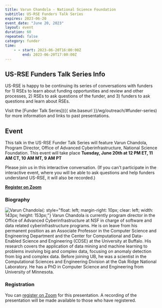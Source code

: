 ```yaml
---
title: Varun Chandola - National Science Foundation
subtitle: US-RSE Funders Talk Series
expires: 2023-06-20
event_date: "June 20, 2023"
layout: event
duration: 60
repeated: false
category: funder
time:
    - - start: 2023-06-20T16:00:00Z
        end: 2023-06-20T17:00:00Z
---
```


## US-RSE Funders Talk Series Info

US-RSE is happy to be continuing its series of conversations with funders for 1) RSEs to learn about funding opportunities and review and other processes, 2) RSEs to ask questions of the funder, and 3) funders to ask questions and learn about RSEs.  

Visit the [Funder Talk Series]({{ site.baseurl }}/wg/outreach/#funder-series) for more information and links to past presentations.

## Event

This talk in the US-RSE Funder Talk Series will feature Varun Chandola, Program Director, Office of Advanced Cyberinfrastructure, National Science Foundation. This event will take place **Tuesday, June 20th at 12 PM ET, 11 AM CT, 10 AM MT, 9 AM PT**

Please join us in this interactive conversation. (If you can't participate in the interactive event, where you will be able to ask questions and help funders understand US-RSE, it will also be recorded.)

[**Register on Zoom**](https://boisestate.zoom.us/meeting/register/tJAuduGpqDstHdxZwHmSEHVgLV6k_qx6CaNF)


### Biography
![Varun Chandola](https://ubdsgroup.github.io/images/team/varun-chandola.jpg){: style="float: left; margin-right: 10px; clear: left; width: 143px; height: 153px;"}
Varun Chandola is currently program director in the Office of Advanced Cyberinfrastructure at NSF in charge of software and data related cyberinfrastructure programs. He is on leave from his permanent position as an Associate Professor in the Computer Science and Engineering Department and the Center for Computational and Data-Enabled Science and Engineering (CDSE) at the University at Buffalo. His research covers the application of data mining and machine learning to problems involving big and complex data, focusing on anomaly detection from big and complex data. Before joining UB, he was a scientist in the Computational Sciences and Engineering Division at the Oak Ridge National Laboratory. He has a PhD in Computer Science and Engineering from University of Minnesota.



### Registration

You can [register on Zoom](https://boisestate.zoom.us/meeting/register/tJAuduGpqDstHdxZwHmSEHVgLV6k_qx6CaNF) for this presentation.  A recording of the presentation will be made available to those who have registered.
